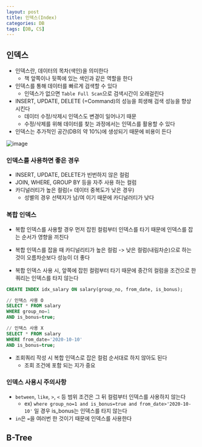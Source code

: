 ```yaml
---
layout: post
title: 인덱스(Index)
categories: DB
tags: [DB, CS]
---
```

## 인덱스
- 인덱스란, 데이터의 목차(색인)을 의미한다
    - 책 앞쪽이나 뒷쪽에 있는 색인과 같은 역할을 한다
- 인덱스를 통해 데이터를 빠르게 검색할 수 있다
    - 인덱스가 없으면 `Table Full Scan`으로 검색시간이 오래걸린다
- INSERT, UPDATE, DELETE (=Command)의 성능을 희생해 검색 성능을 향상 시킨다
    - 데이터 수정/삭제시 인덱스도 변경이 일어나기 때문
    - 수정/삭제를 위해 데이터를 찾는 과정에서는 인덱스를 활용할 수 있다
- 인덱스는 추가적인 공간(DB의 약 10%)에 생성되기 때문에 비용이 든다

![image](https://user-images.githubusercontent.com/48157259/197321720-f083e8a7-e4ac-4f53-ba78-86930219a556.png)

### 인덱스를 사용하면 좋은 경우
- INSERT, UPDATE, DELETE가 빈번하지 않은 컬럼
- JOIN, WHERE, GROUP BY 등을 자주 사용 하는 컬럼
- 카디널러티가 높은 컬럼(= 데이터 중복도가 낮은 경우)
    - 성별의 경우 선택지가 남/여 이기 때문에 카디널러티가 낮다

### 복합 인덱스
- 복합 인덱스를 사용할 경우 먼저 잡힌 컬럼부터 인덱스를 타기 때문에 인덱스를 잡는 순서가 영향을 끼친다
- 복합 인덱스를 잡을 때 카디널리티가 높은 컬럼 -> 낮은 컬럼(내림차순)으로 하는 것이 오름차순보다 성능이 더 좋다

- 복합 인덱스 사용 시, 앞쪽에 잡힌 컬럼부터 타기 때문에 중간의 컬럼을 조건으로 한 쿼리는 인덱스를 타지 않는다

```sql
CREATE INDEX idx_salary ON salary(group_no, from_date, is_bonus); 

// 인덱스 사용 O
SELECT * FROM salary
WHERE group_no=1
AND is_bonus=true;

// 인덱스 사용 X
SELECT * FROM salary
WHERE from_date='2020-10-10'
AND is_bonus=true;
```

- 조회쿼리 작성 시 복합 인덱스로 잡은 컬럼 순서대로 하지 않아도 된다
    - 조회 조건에 포함 되는 지가 중요

### 인덱스 사용시 주의사항
- `between`, `like`, `>`, `<` 등 범위 조건은 그 뒤 컬럼부터 인덱스를 사용하지 않는다
    - ex) `where group_no=1 and is_bonus=true and from_date>'2020-10-10'` 일 경우 is_bonus는 인덱스를 타지 않는다
- `in`은 `=`을 여러번 한 것이기 때문에 인덱스를 사용한다


## B-Tree